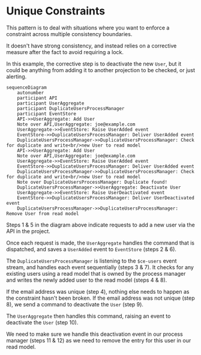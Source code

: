 # Unique Constraints

This pattern is to deal with situations where you want to enforce a constraint across multiple consistency boundaries.

It doesn't have strong consistency, and instead relies on a corrective measure after the fact to avoid requiring a lock.

In this example, the corrective step is to deactivate the new `User`, but it could be anything from adding it to another projection to be checked, or just alerting.

```mermaid
sequenceDiagram
    autonumber
    participant API
    participant UserAggregate
    participant DuplicateUsersProcessManager
    participant EventStore
    API->>UserAggregate: Add User
    Note over API,UserAggregate: joe@example.com
    UserAggregate->>EventStore: Raise UserAdded event
    EventStore->>DuplicateUsersProcessManager: Deliver UserAdded event
    DuplicateUsersProcessManager->>DuplicateUsersProcessManager: Check for duplicate and write<br/>new User to read model
    API->>UserAggregate: Add User
    Note over API,UserAggregate: joe@example.com
    UserAggregate->>EventStore: Raise UserAdded event
    EventStore->>DuplicateUsersProcessManager: Deliver UserAdded event
    DuplicateUsersProcessManager->>DuplicateUsersProcessManager: Check for duplicate and write<br/>new User to read model
    Note over DuplicateUsersProcessManager: Duplicate found!
    DuplicateUsersProcessManager->>UserAggregate: Deactivate User
    UserAggregate->>EventStore: Raise UserDeactivated event
    EventStore->>DuplicateUsersProcessManager: Deliver UserDeactivated event
    DuplicateUsersProcessManager->>DuplicateUsersProcessManager: Remove User from read model
```

Steps 1 & 5 in the diagram above indicate requests to add a new user via the API in the project.

Once each request is made, the `UserAggregate` handles the command that is dispatched, and saves a `UserAdded` event to `EventStore` (steps 2 & 6).

The `DuplicateUsersProcessManager` is listening to the `$ce-users` event stream, and handles each event sequentially (steps 3 & 7). It checks for any existing users using a read model that is owned by the process manager and writes the newly added user to the read model (steps 4 & 8).

If the email address was unique (step 4), nothing else needs to happen as the constraint hasn't been broken. If the email address was not unique (step 8), we send a command to deactivate the `User` (step 9).

The `UserAggregate` then handles this command, raising an event to deactivate the `User` (step 10).

We need to make sure we handle this deactivation event in our process manager (steps 11 & 12) as we need to remove the entry for this user in our read model.
